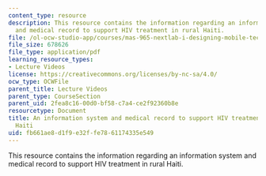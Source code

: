 ```yaml
---
content_type: resource
description: This resource contains the information regarding an information system
  and medical record to support HIV treatment in rural Haiti.
file: /ol-ocw-studio-app/courses/mas-965-nextlab-i-designing-mobile-technologies-for-the-next-billion-users-fall-2008/fb661ae8d1f9e32ffe7861174335e549_MITMAS_965F08_Lec14_cf.pdf
file_size: 678626
file_type: application/pdf
learning_resource_types:
- Lecture Videos
license: https://creativecommons.org/licenses/by-nc-sa/4.0/
ocw_type: OCWFile
parent_title: Lecture Videos
parent_type: CourseSection
parent_uid: 2fea8c16-00d0-bf58-c7a4-ce2f92360b8e
resourcetype: Document
title: An information system and medical record to support HIV treatment in rural
  Haiti
uid: fb661ae8-d1f9-e32f-fe78-61174335e549
---
```

This resource contains the information regarding an information system and medical record to support HIV treatment in rural Haiti.